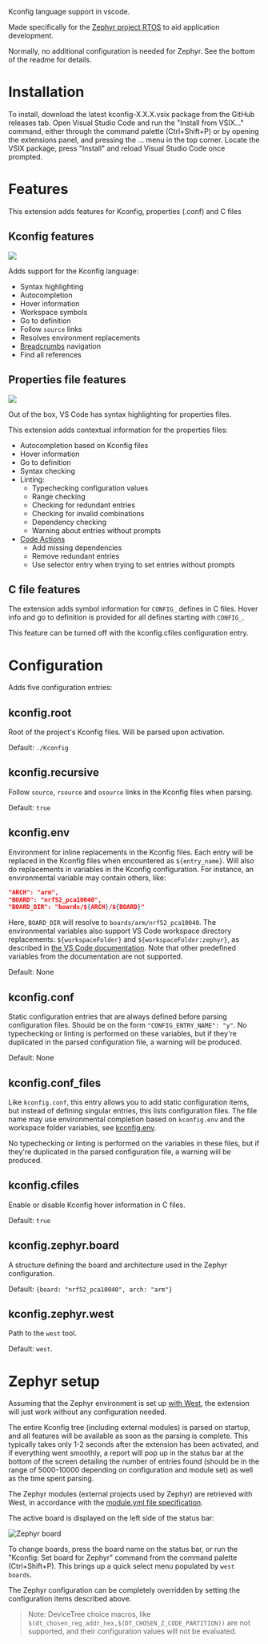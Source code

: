 Kconfig language support in vscode.

Made specifically for the
[Zephyr project RTOS](https://www.zephyrproject.org/) to aid application development.

Normally, no additional configuration is needed for Zephyr. See the bottom of the readme for details.

# Installation

To install, download the latest kconfig-X.X.X.vsix package from the GitHub releases tab. Open Visual Studio Code and run the "Install from VSIX..." command, either through the command palette (Ctrl+Shift+P) or by opening the extensions panel, and pressing the ... menu in the top corner. Locate the VSIX package, press "Install" and reload Visual Studio Code once prompted.

# Features

This extension adds features for Kconfig, properties (.conf) and C files

## Kconfig features

![](doc/syntax.png)

Adds support for the Kconfig language:
- Syntax highlighting
- Autocompletion
- Hover information
- Workspace symbols
- Go to definition
- Follow `source` links
- Resolves environment replacements
- [Breadcrumbs](https://code.visualstudio.com/docs/editor/editingevolved#_breadcrumbs) navigation
- Find all references

## Properties file features

![](doc/completion.png)

Out of the box, VS Code has syntax highlighting for properties files.

This extension adds contextual information for the properties files:
- Autocompletion based on Kconfig files
- Hover information
- Go to definition
- Syntax checking
- Linting:
  - Typechecking configuration values
  - Range checking
  - Checking for redundant entries
  - Checking for invalid combinations
  - Dependency checking
  - Warning about entries without prompts
- [Code Actions](https://code.visualstudio.com/docs/editor/editingevolved#_code-action)
  - Add missing dependencies
  - Remove redundant entries
  - Use selector entry when trying to set entries without prompts

## C file features

The extension adds symbol information for `CONFIG_` defines in C files.
Hover info and go to definition is provided for all defines starting with `CONFIG_`.

This feature can be turned off with the kconfig.cfiles configuration entry.

# Configuration

Adds five configuration entries:

## kconfig.root

Root of the project's Kconfig files. Will be parsed upon activation.

Default: `./Kconfig`

## kconfig.recursive

Follow `source`, `rsource` and `osource` links in the Kconfig files when parsing.

Default: `true`

## kconfig.env

Environment for inline replacements in the Kconfig files. Each entry will be replaced
in the Kconfig files when encountered as `${entry_name}`. Will also do replacements in
variables in the Kconfig configuration. For instance, an environmental variable may
contain others, like:

```json
"ARCH": "arm",
"BOARD": "nrf52_pca10040",
"BOARD_DIR": "boards/${ARCH}/${BOARD}"
```

Here, `BOARD_DIR` will resolve to `boards/arm/nrf52_pca10040`. The environmental variables
also support VS Code workspace directory replacements: `${workspaceFolder}` and
`${workspaceFolder:zephyr}`, as described in
[the VS Code documentation](https://code.visualstudio.com/docs/editor/variables-reference#_predefined-variables).
Note that other predefined variables from the documentation are not supported.

Default: None

## kconfig.conf

Static configuration entries that are always defined before parsing configuration files.
Should be on the form `"CONFIG_ENTRY_NAME": "y"`. No typechecking or linting is performed
on these variables, but if they're duplicated in the parsed configuration file, a warning
will be produced.

Default: None

## kconfig.conf_files

Like `kconfig.conf`, this entry allows you to add static configuration items, but instead
of defining singular entries, this lists configuration files. The file name may use
environmental completion based on `kconfig.env` and the workspace folder variables, see
[kconfig.env](#kconfig.env).

No typechecking or linting is performed on the variables in these files, but if they're
duplicated in the parsed configuration file, a warning will be produced.

## kconfig.cfiles

Enable or disable Kconfig hover information in C files.

Default: `true`

## kconfig.zephyr.board

A structure defining the board and architecture used in the Zephyr configuration.

Default: `{board: "nrf52_pca10040", arch: "arm"}`

## kconfig.zephyr.west

Path to the `west` tool.

Default: `west`.

# Zephyr setup

Assuming that the Zephyr environment is set up
[with West](https://docs.zephyrproject.org/latest/getting_started/index.html#get-the-source-code),
the extension will just work without any configuration needed.

The entire Kconfig tree (including external modules) is parsed on startup,
and all features will be available as soon as the parsing is complete. This typically takes only 1-2 seconds
after the extension has been activated, and if everything went smoothly, a report will pop up in the
status bar at the bottom of the screen detailing the number of entries found (should be in the range of
5000-10000 depending on configuration and module set) as well as the time spent parsing.

The Zephyr modules (external projects used by Zephyr) are retrieved
with West, in accordance with the [module.yml file specification](https://docs.zephyrproject.org/latest/guides/modules.html#module-inclusion).

The active board is displayed on the left side of the status bar:

![Zephyr board](doc/zephyr_board.png)

To change boards, press the board name on the status bar, or run the "Kconfig: Set board for Zephyr"
command from the command palette (Ctrl+Shift+P). This brings up a quick select menu populated by `west boards`.

The Zephyr configuration can be completely overridden by setting the configuration items described above.

> Note: DeviceTree choice macros, like `$(dt_chosen_reg_addr_hex,$(DT_CHOSEN_Z_CODE_PARTITION))` are not supported, and their configuration values will not be evaluated.
